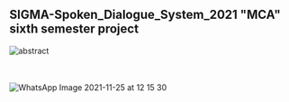 ## SIGMA-Spoken_Dialogue_System_2021 "MCA" sixth semester project


![abstract](https://user-images.githubusercontent.com/89722385/143668804-4161cdc7-53a1-4438-b025-2eb96b86bcc0.jpeg)

<br><br>
![WhatsApp Image 2021-11-25 at 12 15 30](https://user-images.githubusercontent.com/89722385/143668306-3e5545b2-d91e-47d9-b80d-d88f749c4c91.jpeg)

